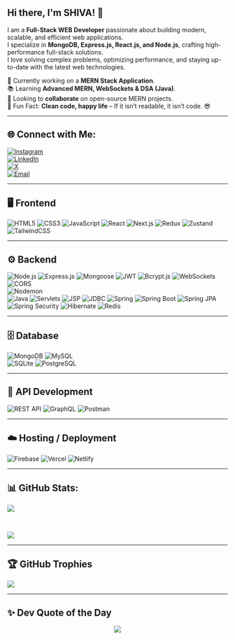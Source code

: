 ## Hi there, I'm SHIVA! 👋

I am a **Full-Stack WEB Developer** passionate about building modern, scalable, and efficient web applications.<br/>I specialize in **MongoDB, Express.js, React.js, and Node.js**, crafting high-performance full-stack solutions.<br/>I love solving complex problems, optimizing performance, and staying up-to-date with the latest web technologies.  

🚀 Currently working on a **MERN Stack Application**.<br/>
📚 Learning **Advanced MERN, WebSockets & DSA (Java)**.<br/>
🤝 Looking to **collaborate** on open-source MERN projects.<br/>
💬 Fun Fact: **Clean code, happy life** – If it isn’t readable, it isn’t code. 😎

---

## 🌐 Connect with Me:

[![Instagram](https://img.shields.io/badge/Instagram-%23E4405F.svg?logo=Instagram&logoColor=white)](https://instagram.com/shiva_bugslayer)  
[![LinkedIn](https://img.shields.io/badge/LinkedIn-%230077B5.svg?logo=linkedin&logoColor=white)](https://linkedin.com/in/psivaiah6174)  
[![X](https://img.shields.io/badge/X-black.svg?logo=X&logoColor=white)](https://x.com/SHIVA6174124345)  
[![Email](https://img.shields.io/badge/Email-D14836?logo=gmail&logoColor=white)](mailto:psivaiah6174@gmail.com)

---

## 🖥️ Frontend
![HTML5](https://img.shields.io/badge/html5-%23E34F26.svg?style=for-the-badge&logo=html5&logoColor=white) 
![CSS3](https://img.shields.io/badge/css3-%231572B6.svg?style=for-the-badge&logo=css3&logoColor=white) 
![JavaScript](https://img.shields.io/badge/javascript-%23323330.svg?style=for-the-badge&logo=javascript&logoColor=%23F7DF1E) 
![React](https://img.shields.io/badge/React-%2361DAFB.svg?style=for-the-badge&logo=react&logoColor=white) 
![Next.js](https://img.shields.io/badge/Next.js-%23000000.svg?style=for-the-badge&logo=next.js&logoColor=white) 
![Redux](https://img.shields.io/badge/Redux-%23764ABC.svg?style=for-the-badge&logo=redux&logoColor=white) 
![Zustand](https://img.shields.io/badge/Zustand-%23111826.svg?style=for-the-badge&logo=zustand&logoColor=white) 
![TailwindCSS](https://img.shields.io/badge/tailwindcss-%2338B2AC.svg?style=for-the-badge&logo=tailwind-css&logoColor=white)

---

## ⚙️ Backend
![Node.js](https://img.shields.io/badge/Node.js-%23339933.svg?style=for-the-badge&logo=node.js&logoColor=white) 
![Express.js](https://img.shields.io/badge/Express.js-%23404D59.svg?style=for-the-badge&logo=express&logoColor=white) 
![Mongoose](https://img.shields.io/badge/Mongoose-%23A03333.svg?style=for-the-badge) 
![JWT](https://img.shields.io/badge/JWT-%23000000.svg?style=for-the-badge&logo=jsonwebtokens&logoColor=white) 
![Bcrypt.js](https://img.shields.io/badge/Bcrypt.js-%2300ACC1.svg?style=for-the-badge) 
![WebSockets](https://img.shields.io/badge/WebSockets-%23007ACC.svg?style=for-the-badge) 
![CORS](https://img.shields.io/badge/CORS-%23007ACC.svg?style=for-the-badge)  
![Nodemon](https://img.shields.io/badge/Nodemon-%2376D04B.svg?style=for-the-badge)  
![Java](https://img.shields.io/badge/java-%23ED8B00.svg?style=for-the-badge&logo=openjdk&logoColor=white) 
![Servlets](https://img.shields.io/badge/Servlets-%23007ACC.svg?style=for-the-badge) 
![JSP](https://img.shields.io/badge/JSP-%23007ACC.svg?style=for-the-badge) 
![JDBC](https://img.shields.io/badge/JDBC-%23007ACC.svg?style=for-the-badge) 
![Spring](https://img.shields.io/badge/spring-%236DB33F.svg?style=for-the-badge&logo=spring&logoColor=white) 
![Spring Boot](https://img.shields.io/badge/SpringBoot-%236DB33F.svg?style=for-the-badge) 
![Spring JPA](https://img.shields.io/badge/Spring%20JPA-%236DB33F.svg?style=for-the-badge) 
![Spring Security](https://img.shields.io/badge/Spring%20Security-%236DB33F.svg?style=for-the-badge) 
![Hibernate](https://img.shields.io/badge/Hibernate-%23007ACC.svg?style=for-the-badge) 
![Redis](https://img.shields.io/badge/Redis-%23DC382D.svg?style=for-the-badge&logo=redis&logoColor=white)

---

## 🗄️ Database
![MongoDB](https://img.shields.io/badge/MongoDB-%2347A248.svg?style=for-the-badge&logo=mongodb&logoColor=white) 
![MySQL](https://img.shields.io/badge/mysql-4479A1.svg?style=for-the-badge&logo=mysql&logoColor=white)  
![SQLite](https://img.shields.io/badge/SQLite-%2307405e.svg?style=for-the-badge&logo=sqlite&logoColor=white)
![PostgreSQL](https://img.shields.io/badge/PostgreSQL-%2331575C.svg?style=for-the-badge&logo=postgresql&logoColor=white)

---

## 📡 API Development
![REST API](https://img.shields.io/badge/REST%20API-%23007ACC.svg?style=for-the-badge) 
![GraphQL](https://img.shields.io/badge/GraphQL-%23E10098.svg?style=for-the-badge&logo=graphql&logoColor=white) 
![Postman](https://img.shields.io/badge/Postman-%23FF6C37.svg?style=for-the-badge&logo=postman&logoColor=white)

---

## ☁️ Hosting / Deployment
![Firebase](https://img.shields.io/badge/Firebase-%23FFCA28.svg?style=for-the-badge&logo=firebase&logoColor=black) 
![Vercel](https://img.shields.io/badge/Vercel-%23000000.svg?style=for-the-badge&logo=vercel&logoColor=white) 
![Netlify](https://img.shields.io/badge/Netlify-%23000000.svg?style=for-the-badge&logo=netlify&logoColor=white)

---

## 📊 GitHub Stats:

![](https://github-readme-stats.vercel.app/api/top-langs/?username=SHIVA1089&theme=highcontrast&hide_border=true&include_all_commits=true&count_private=true&layout=compact)

<br/>

![](https://github-readme-stats.vercel.app/api?username=SHIVA1089&theme=highcontrast&hide_border=true&include_all_commits=true&count_private=true) 

---

## 🏆 GitHub Trophies
![](https://github-profile-trophy.vercel.app/?username=SHIVA1089&theme=dracula&no-frame=true&no-bg=true&margin-w=4)

---

## ✨ Dev Quote of the Day  
<p align="center">
    <img src="https://readme-typing-svg.demolab.com?font=Fira+Code&size=18&duration=2500&pause=1000&color=5F9EA0&center=true&vCenter=true&width=600&lines=Ship+features%2C+not+bugs.;Keep+it+scalable%2C+keep+it+clean.;APIs+should+be+simple+%26+powerful.;Fix+it+before+it+breaks.;React+is+fun%2C+until+it's+not!" />
</p>
